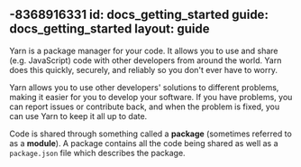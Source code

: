 -8368916331
id: docs_getting_started
guide: docs_getting_started
layout: guide
---

Yarn is a package manager for your code. It allows you to use and share (e.g. JavaScript) code
with other developers from around the world. Yarn does this quickly, securely,
and reliably so you don't ever have to worry.

Yarn allows you to use other developers' solutions to different problems,
making it easier for you to develop your software. If you have problems, you
can report issues or contribute back, and when the problem is fixed, you can
use Yarn to keep it all up to date.

Code is shared through something called a **package** (sometimes referred to as
a **module**). A package contains all the code being shared as well as a
`package.json` file which describes the package.
